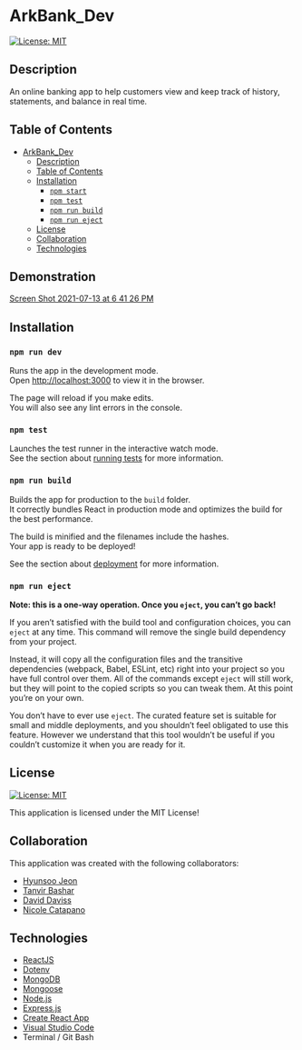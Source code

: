 # ArkBank_Dev

[![License: MIT](https://img.shields.io/badge/License-MIT-yellow.svg)](https://opensource.org/licenses/MIT)

## Description

An online banking app to help customers view and keep track of history, statements, and balance in real time.

## Table of Contents

- [ArkBank_Dev](#arkbank_dev)
  - [Description](#description)
  - [Table of Contents](#table-of-contents)
  - [Installation](#installation)
    - [`npm start`](#npm-start)
    - [`npm test`](#npm-test)
    - [`npm run build`](#npm-run-build)
    - [`npm run eject`](#npm-run-eject)
  - [License](#license)
  - [Collaboration](#collaboration)
  - [Technologies](#technologies)

## Demonstration

[Screen Shot 2021-07-13 at 6 41 26 PM](https://user-images.githubusercontent.com/69088802/125534357-720fa66f-019f-4fd5-9c1c-675139055d9b.png)

## Installation

### `npm run dev`

Runs the app in the development mode.\
Open [http://localhost:3000](http://localhost:3000) to view it in the browser.

The page will reload if you make edits.\
You will also see any lint errors in the console.

### `npm test`

Launches the test runner in the interactive watch mode.\
See the section about [running tests](https://facebook.github.io/create-react-app/docs/running-tests) for more information.

### `npm run build`

Builds the app for production to the `build` folder.\
It correctly bundles React in production mode and optimizes the build for the best performance.

The build is minified and the filenames include the hashes.\
Your app is ready to be deployed!

See the section about [deployment](https://facebook.github.io/create-react-app/docs/deployment) for more information.

### `npm run eject`

**Note: this is a one-way operation. Once you `eject`, you can’t go back!**

If you aren’t satisfied with the build tool and configuration choices, you can `eject` at any time. This command will remove the single build dependency from your project.

Instead, it will copy all the configuration files and the transitive dependencies (webpack, Babel, ESLint, etc) right into your project so you have full control over them. All of the commands except `eject` will still work, but they will point to the copied scripts so you can tweak them. At this point you’re on your own.

You don’t have to ever use `eject`. The curated feature set is suitable for small and middle deployments, and you shouldn’t feel obligated to use this feature. However we understand that this tool wouldn’t be useful if you couldn’t customize it when you are ready for it.


## License

[![License: MIT](https://img.shields.io/badge/License-MIT-yellow.svg)](https://opensource.org/licenses/MIT)

This application is licensed under the MIT License!

## Collaboration

This application was created with the following collaborators:

- [Hyunsoo Jeon](https://github.com/hsprime85)
- [Tanvir Bashar](https://github.com/tbashar123)
- [David Daviss](https://github.com/dbd3)
- [Nicole Catapano](https://github.com/nsc9605)

## Technologies

- [ReactJS](https://reactjs.org/)
- [Dotenv](https://www.npmjs.com/package/dotenv)
- [MongoDB](https://www.mongodb.com/)
- [Mongoose](https://mongoosejs.com/docs/)
- [Node.js](https://nodejs.org/en/)
- [Express.js](https://expressjs.com/)
- [Create React App](https://github.com/facebook/create-react-app)
- [Visual Studio Code](https://code.visualstudio.com/)
- Terminal / Git Bash
